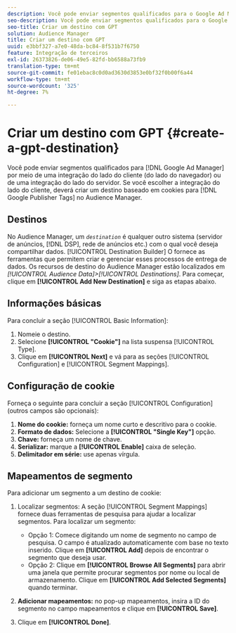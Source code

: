 ```yaml
---
description: Você pode enviar segmentos qualificados para o Google Ad Manager por meio de uma integração do lado do cliente (do lado do navegador) ou de uma integração do lado do servidor. Se você escolher a integração no lado do cliente, deve criar um destino baseado em cookies para as Tags do Google Publisher no Audience Manager.
seo-description: Você pode enviar segmentos qualificados para o Google Ad Manager por meio de uma integração do lado do cliente (do lado do navegador) ou de uma integração do lado do servidor. Se você escolher a integração no lado do cliente, deve criar um destino baseado em cookies para as Tags do Google Publisher no Audience Manager.
seo-title: Criar um destino com GPT
solution: Audience Manager
title: Criar um destino com GPT
uuid: e3bbf327-a7e0-48da-bc84-8f531b7f6750
feature: Integração de terceiros
exl-id: 26373826-de06-49e5-82fd-bb6588a73fb9
translation-type: tm+mt
source-git-commit: fe01ebac8c0d0ad3630d3853e0bf32f0b00f6a44
workflow-type: tm+mt
source-wordcount: '325'
ht-degree: 7%

---
```


# Criar um destino com GPT {#create-a-gpt-destination}

Você pode enviar segmentos qualificados para [!DNL Google Ad Manager] por meio de uma integração do lado do cliente (do lado do navegador) ou de uma integração do lado do servidor. Se você escolher a integração do lado do cliente, deverá criar um destino baseado em cookies para [!DNL Google Publisher Tags] no Audience Manager.

## Destinos 

No Audience Manager, um *`destination`* é qualquer outro sistema (servidor de anúncios, [!DNL DSP], rede de anúncios etc.) com o qual você deseja compartilhar dados. [!UICONTROL Destination Builder] O fornece as ferramentas que permitem criar e gerenciar esses processos de entrega de dados. Os recursos de destino do Audience Manager estão localizados em *[!UICONTROL Audience Data]>[!UICONTROL Destinations]*. Para começar, clique em **[!UICONTROL Add New Destination]** e siga as etapas abaixo.

## Informações básicas

Para concluir a seção [!UICONTROL Basic Information]:

1. Nomeie o destino.
1. Selecione **[!UICONTROL "Cookie"]** na lista suspensa [!UICONTROL Type].
1. Clique em **[!UICONTROL Next]** e vá para as seções [!UICONTROL Configuration] e [!UICONTROL Segment Mappings].

## Configuração de cookie

Forneça o seguinte para concluir a seção [!UICONTROL Configuration] (outros campos são opcionais):

1. **Nome do cookie:** forneça um nome curto e descritivo para o cookie.
1. **Formato de dados:** Selecione a  **[!UICONTROL "Single Key"]** opção.
1. **Chave:** forneça um nome de chave.
1. **Serializar:** marque a  **[!UICONTROL Enable]** caixa de seleção.
1. **Delimitador em série:** use apenas vírgula.

## Mapeamentos de segmento

Para adicionar um segmento a um destino de cookie:

1. Localizar segmentos: A seção [!UICONTROL Segment Mappings] fornece duas ferramentas de pesquisa para ajudar a localizar segmentos. Para localizar um segmento:

   * Opção 1: Comece digitando um nome de segmento no campo de pesquisa. O campo é atualizado automaticamente com base no texto inserido. Clique em **[!UICONTROL Add]** depois de encontrar o segmento que deseja usar.
   * Opção 2: Clique em **[!UICONTROL Browse All Segments]** para abrir uma janela que permite procurar segmentos por nome ou local de armazenamento. Clique em **[!UICONTROL Add Selected Segments]** quando terminar.

1. **Adicionar mapeamentos:** no pop-up mapeamentos, insira a ID do segmento no campo mapeamentos e clique em  **[!UICONTROL Save]**.

1. Clique em **[!UICONTROL Done]**.
